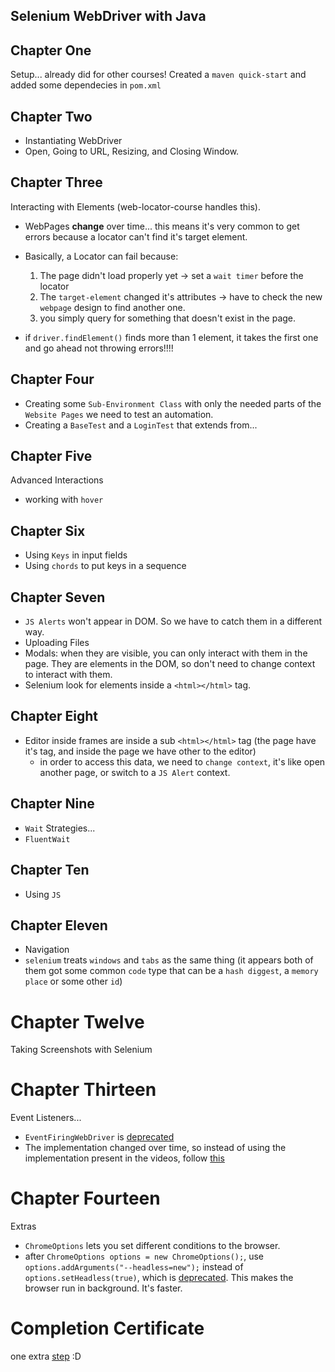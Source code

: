 ## Selenium WebDriver with Java
## Chapter One
Setup... already did for other courses!
Created a `maven quick-start` and added some dependecies in `pom.xml`

## Chapter Two

- Instantiating WebDriver
- Open, Going to URL, Resizing, and Closing Window. 

## Chapter Three
Interacting with Elements (web-locator-course handles this).

- WebPages **change** over time... this means it's very common to get errors because a locator can't find it's target element.
- Basically, a Locator can fail because:
    1. The page didn't load properly yet -> set a `wait timer` before the locator
  2.  The `target-element` changed it's attributes -> have to check the new `webpage` design to find another one.
  3. you simply query for something that doesn't exist in the page.

- if `driver.findElement()` finds more than 1 element, it takes the first one and go ahead not throwing errors!!!!

## Chapter Four
- Creating some `Sub-Environment Class` with only the needed parts of the `Website Pages` we need to test an automation.
- Creating a `BaseTest` and a `LoginTest` that extends from... 

## Chapter Five
Advanced Interactions
- working with `hover`

## Chapter Six
- Using `Keys` in input fields
- Using `chords` to put keys in a sequence

## Chapter Seven
- `JS Alerts` won't appear in DOM. So we have to catch them in a different way.
- Uploading Files
- Modals: when they are visible, you can only interact with them in the page. They are elements in the DOM, so don't need to change context to interact with them.
- Selenium look for elements inside a `<html></html>` tag.

## Chapter Eight
- Editor inside frames are inside a sub `<html></html>` tag (the page have it's tag, and inside the page we have other to the editor)
  - in order to access this data, we need to `change context`, it's like open another page, or switch to a `JS Alert` context.

## Chapter Nine
- `Wait` Strategies...
- `FluentWait`

## Chapter Ten
- Using `JS`

## Chapter Eleven
- Navigation
- `selenium` treats `windows` and `tabs` as the same thing (it appears both of them got some common `code` type that can be a `hash diggest`, a `memory place` or some other `id`)

# Chapter Twelve
Taking Screenshots with Selenium

# Chapter Thirteen
Event Listeners...
- `EventFiringWebDriver` is [deprecated](https://javadoc.io/doc/org.seleniumhq.selenium/selenium-support/4.2.1/org/openqa/selenium/support/events/EventFiringWebDriver.html)
- The implementation changed over time, so instead of using the implementation present in the videos, follow [this](https://www.selenium.dev/blog/2023/java-removal-of-deprecated-events-classes/)

# Chapter Fourteen
Extras
- `ChromeOptions` lets you set different conditions to the browser.
- after `ChromeOptions options = new ChromeOptions();`, use `options.addArguments("--headless=new");` instead of `options.setHeadless(true)`, which is [deprecated](https://www.selenium.dev/blog/2023/headless-is-going-away/). This makes the browser run in background. It's faster.

# Completion Certificate
one extra [step](https://testautomationu.applitools.com/certificate/?id=c67a7634) :D